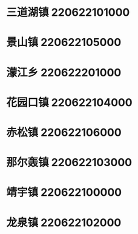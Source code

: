 # 三道湖镇 220622101000
# 景山镇 220622105000
# 濛江乡 220622201000
# 花园口镇 220622104000
# 赤松镇 220622106000
# 那尔轰镇 220622103000
# 靖宇镇 220622100000
# 龙泉镇 220622102000
